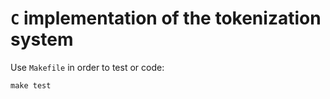 # `C` implementation of the tokenization system

Use `Makefile` in order to test or code:
```
make test
```